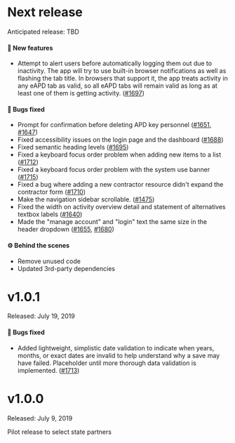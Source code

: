 # Next release

Anticipated release: TBD

#### 🚀 New features

- Attempt to alert users before automatically logging them out due to inactivity. The app will try to use built-in browser notifications as well as flashing the tab title. In browsers that support it, the app treats activity in any eAPD tab as valid, so all eAPD tabs will remain valid as long as at least one of them is getting activity. ([#1697])

#### 🐛 Bugs fixed

- Prompt for confirmation before deleting APD key personnel ([#1651], [#1647])
- Fixed accessibility issues on the login page and the dashboard ([#1688])
- Fixed semantic heading levels ([#1695])
- Fixed a keyboard focus order problem when adding new items to a list ([#1712])
- Fixed a keyboard focus order problem with the system use banner ([#1715])
- Fixed a bug where adding a new contractor resource didn't expand the contractor form ([#1710])
- Make the navigation sidebar scrollable. ([#1475])
- Fixed the width on activity overview detail and statement of alternatives textbox labels ([#1640])
- Made the "manage account" and "login" text the same size in the header dropdown ([#1655], [#1680])

#### ⚙️ Behind the scenes

- Remove unused code
- Updated 3rd-party dependencies

# v1.0.1

Released: July 19, 2019

#### 🐛 Bugs fixed

- Added lightweight, simplistic date validation to indicate when years, months, or exact dates are invalid to help understand why a save may have failed. Placeholder until more thorough data validation is implemented. ([#1713])

# v1.0.0

Released: July 9, 2019

Pilot release to select state partners

[#1475]: https://github.com/18F/cms-hitech-apd/issues/1475
[#1640]: https://github.com/18F/cms-hitech-apd/issues/1640
[#1647]: https://github.com/18F/cms-hitech-apd/pull/1647
[#1651]: https://github.com/18F/cms-hitech-apd/pull/1651
[#1655]: https://github.com/18F/cms-hitech-apd/issues/1655
[#1680]: https://github.com/18F/cms-hitech-apd/issues/1680
[#1688]: https://github.com/18F/cms-hitech-apd/pull/1688
[#1695]: https://github.com/18F/cms-hitech-apd/pull/1695
[#1697]: https://github.com/18F/cms-hitech-apd/pull/1697
[#1710]: https://github.com/18F/cms-hitech-apd/pull/1710
[#1712]: https://github.com/18F/cms-hitech-apd/pull/1712
[#1713]: https://github.com/18F/cms-hitech-apd/pull/1713
[#1715]: https://github.com/18F/cms-hitech-apd/pull/1715
